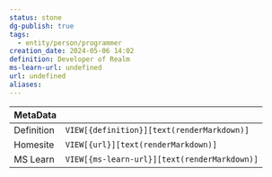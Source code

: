 ```yaml
---
status: stone
dg-publish: true
tags:
  - entity/person/programmer
creation_date: 2024-05-06 14:02
definition: Developer of Realm
ms-learn-url: undefined
url: undefined
aliases:
---
```


| MetaData   |                                              |
| ---------- | -------------------------------------------- |
| Definition | `VIEW[{definition}][text(renderMarkdown)]`   |
| Homesite   | `VIEW[{url}][text(renderMarkdown)]`          |
| MS Learn   | `VIEW[{ms-learn-url}][text(renderMarkdown)]` |
